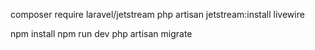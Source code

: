 composer require laravel/jetstream
php artisan jetstream:install livewire

npm install
npm run dev
php artisan migrate




